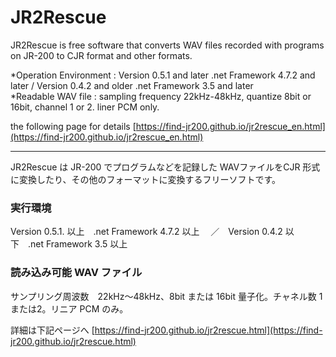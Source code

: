 ﻿# JR2Rescue  
 JR2Rescue is free software that converts WAV files recorded with programs on JR-200 to CJR format and other formats.  
  
*Operation Environment : Version 0.5.1 and later .net Framework 4.7.2 and later / Version 0.4.2 and older .net Framework 3.5 and later  
*Readable WAV file : sampling frequency 22kHz-48kHz, quantize 8bit or 16bit, channel 1 or 2.  liner PCM only.  
  
the following page for details  [https://find-jr200.github.io/jr2rescue_en.html](https://find-jr200.github.io/jr2rescue_en.html)  

-------------------------------------------------------------  

JR2Rescue は JR-200 でプログラムなどを記録した WAVファイルをCJR 形式に変換したり、その他のフォーマットに変換するフリーソフトです。  
### 実行環境  
Version 0.5.1. 以上　.net Framework 4.7.2 以上 　／　Version 0.4.2 以下　.net Framework 3.5 以上  
### 読み込み可能 WAV ファイル  
サンプリング周波数　22kHz～48kHz、8bit または 16bit 量子化。チャネル数 1または2。リニア PCM のみ。  
  
詳細は下記ページへ [https://find-jr200.github.io/jr2rescue.html](https://find-jr200.github.io/jr2rescue.html)
